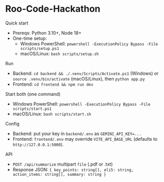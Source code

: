 # Roo-Code-Hackathon

Quick start
- Prereqs: Python 3.10+, Node 18+
- One-time setup:
  - Windows PowerShell: `powershell -ExecutionPolicy Bypass -File scripts/setup.ps1`
  - macOS/Linux: `bash scripts/setup.sh`

Run
- Backend: `cd backend && ./.venv/Scripts/Activate.ps1` (Windows) or `source .venv/bin/activate` (macOS/Linux), then `python app.py`
- Frontend: `cd frontend && npm run dev`

Start both (one command)
- Windows PowerShell: `powershell -ExecutionPolicy Bypass -File scripts/start.ps1`
- macOS/Linux: `bash scripts/start.sh`

Config
- Backend: put your key in `backend/.env` as `GEMINI_API_KEY=...`
- Frontend: `frontend/.env` may override `VITE_API_BASE_URL` (defaults to `http://127.0.0.1:5000`).

API
- `POST /api/summarize` multipart `file` (.pdf or .txt)
- Response JSON: `{ key_points: string[], eli5: string, action_items: string[], summary: string }`
